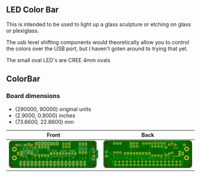 ## LED Color Bar

This is intended to be used to light up a glass sculpture or etching on glass or plexiglass. 

The usb level shifting components would theoretically allow you to control the colors over the USB port, but I haven't goten around to trying that yet. 

The small oval LED's are CREE 4mm ovals 
## ColorBar 


### Board dimensions

* (290000, 90000) original units
* (2.9000, 0.9000) inches
* (73.6600, 22.8600) mm



| Front | Back |
| --- | --- |
| ![Front](ColorBar.png) | ![Back](ColorBar_back.png) |


